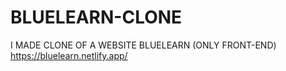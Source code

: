 # BLUELEARN-CLONE
I MADE CLONE OF A  WEBSITE  BLUELEARN (ONLY FRONT-END)
https://bluelearn.netlify.app/

